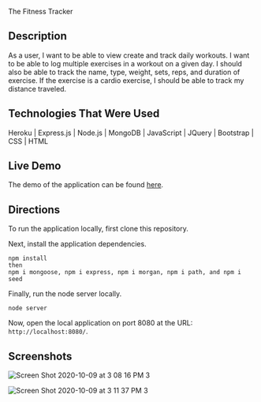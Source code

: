The Fitness Tracker

## Description

As a user, I want to be able to view create and track daily workouts. I want to be able to log multiple exercises in a workout on a given day. I should also be able to track the name, type, weight, sets, reps, and duration of exercise. If the exercise is a cardio exercise, I should be able to track my distance traveled.

## Technologies That Were Used
Heroku | Express.js | Node.js | MongoDB | JavaScript | JQuery | Bootstrap | CSS | HTML

## Live Demo

The demo of the application can be found [here](https://whispering-gorge-81390.herokuapp.com/).

## Directions

To run the application locally, first clone this repository.
	
Next, install the application dependencies.

	npm install
	then
	npm i mongoose, npm i express, npm i morgan, npm i path, and npm i seed
	
Finally, run the node server locally.

	node server
	
Now, open the local application on port 8080 at the URL: `http://localhost:8080/`.


## Screenshots

![Screen Shot 2020-10-09 at 3 08 16 PM 3](https://user-images.githubusercontent.com/64044377/95627344-a9a13b00-0a41-11eb-9660-012faed90d98.png)


![Screen Shot 2020-10-09 at 3 11 37 PM 3](https://user-images.githubusercontent.com/64044377/95627423-d2293500-0a41-11eb-9ffe-085dadb5664e.png)



